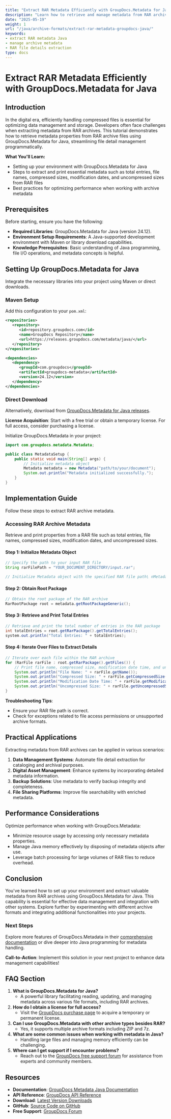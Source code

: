 ```yaml
---
title: "Extract RAR Metadata Efficiently with GroupDocs.Metadata for Java"
description: "Learn how to retrieve and manage metadata from RAR archives using GroupDocs.Metadata for Java. Enhance your data management skills today."
date: "2025-05-19"
weight: 1
url: "/java/archive-formats/extract-rar-metadata-groupdocs-java/"
keywords:
- extract RAR metadata Java
- manage archive metadata
- RAR file details extraction
type: docs
---
```

# Extract RAR Metadata Efficiently with GroupDocs.Metadata for Java

## Introduction
In the digital era, efficiently handling compressed files is essential for optimizing data management and storage. Developers often face challenges when extracting metadata from RAR archives. This tutorial demonstrates how to retrieve metadata properties from RAR archive files using GroupDocs.Metadata for Java, streamlining file detail management programmatically.

**What You'll Learn:**
- Setting up your environment with GroupDocs.Metadata for Java
- Steps to extract and print essential metadata such as total entries, file names, compressed sizes, modification dates, and uncompressed sizes from RAR files
- Best practices for optimizing performance when working with archive metadata

## Prerequisites
Before starting, ensure you have the following:

- **Required Libraries**: GroupDocs.Metadata for Java (version 24.12).
- **Environment Setup Requirements**: A Java-supported development environment with Maven or library download capabilities.
- **Knowledge Prerequisites**: Basic understanding of Java programming, file I/O operations, and metadata concepts is helpful.

## Setting Up GroupDocs.Metadata for Java
Integrate the necessary libraries into your project using Maven or direct downloads.

### Maven Setup
Add this configuration to your `pom.xml`:

```xml
<repositories>
   <repository>
      <id>repository.groupdocs.com</id>
      <name>GroupDocs Repository</name>
      <url>https://releases.groupdocs.com/metadata/java/</url>
   </repository>
</repositories>

<dependencies>
   <dependency>
      <groupId>com.groupdocs</groupId>
      <artifactId>groupdocs-metadata</artifactId>
      <version>24.12</version>
   </dependency>
</dependencies>
```

### Direct Download
Alternatively, download from [GroupDocs.Metadata for Java releases](https://releases.groupdocs.com/metadata/java/).

**License Acquisition**: Start with a free trial or obtain a temporary license. For full access, consider purchasing a license.

Initialize GroupDocs.Metadata in your project:

```java
import com.groupdocs.metadata.Metadata;

public class MetadataSetup {
    public static void main(String[] args) {
        // Initialize metadata object
        Metadata metadata = new Metadata("path/to/your/document");
        System.out.println("Metadata initialized successfully.");
    }
}
```

## Implementation Guide
Follow these steps to extract RAR archive metadata.

### Accessing RAR Archive Metadata
Retrieve and print properties from a RAR file such as total entries, file names, compressed sizes, modification dates, and uncompressed sizes.

#### Step 1: Initialize Metadata Object
```java
// Specify the path to your input RAR file
String rarFilePath = "YOUR_DOCUMENT_DIRECTORY/input.rar";

// Initialize Metadata object with the specified RAR file path\ nMetadata metadata = new Metadata(rarFilePath);
```

#### Step 2: Obtain Root Package
```java
// Obtain the root package of the RAR archive
RarRootPackage root = metadata.getRootPackageGeneric();
```

#### Step 3: Retrieve and Print Total Entries
```java
// Retrieve and print the total number of entries in the RAR package
int totalEntries = root.getRarPackage().getTotalEntries();
system.out.println("Total Entries: " + totalEntries);
```

#### Step 4: Iterate Over Files to Extract Details
```java
// Iterate over each file within the RAR archive
for (RarFile rarFile : root.getRarPackage().getFiles()) {
    // Print file name, compressed size, modification date time, and uncompressed size
    System.out.println("File Name: " + rarFile.getName());
    System.out.println("Compressed Size: " + rarFile.getCompressedSize());
    System.out.println("Modification Date Time: " + rarFile.getModificationDateTime());
    System.out.println("Uncompressed Size: " + rarFile.getUncompressedSize());
}
```

**Troubleshooting Tips**: 
- Ensure your RAR file path is correct.
- Check for exceptions related to file access permissions or unsupported archive formats.

## Practical Applications
Extracting metadata from RAR archives can be applied in various scenarios:

1. **Data Management Systems**: Automate file detail extraction for cataloging and archival purposes.
2. **Digital Asset Management**: Enhance systems by incorporating detailed metadata information.
3. **Backup Solutions**: Use metadata to verify backup integrity and completeness.
4. **File Sharing Platforms**: Improve file searchability with enriched metadata.

## Performance Considerations
Optimize performance when working with GroupDocs.Metadata:
- Minimize resource usage by accessing only necessary metadata properties.
- Manage Java memory effectively by disposing of metadata objects after use.
- Leverage batch processing for large volumes of RAR files to reduce overhead.

## Conclusion
You've learned how to set up your environment and extract valuable metadata from RAR archives using GroupDocs.Metadata for Java. This capability is essential for effective data management and integration with other systems. Explore further by experimenting with different archive formats and integrating additional functionalities into your projects.

### Next Steps
Explore more features of GroupDocs.Metadata in their [comprehensive documentation](https://docs.groupdocs.com/metadata/java/) or dive deeper into Java programming for metadata handling.

**Call-to-Action**: Implement this solution in your next project to enhance data management capabilities!

## FAQ Section
1. **What is GroupDocs.Metadata for Java?**
   - A powerful library facilitating reading, updating, and managing metadata across various file formats, including RAR archives.
2. **How do I obtain a license for full access?**
   - Visit the [GroupDocs purchase page](https://purchase.groupdocs.com/temporary-license/) to acquire a temporary or permanent license.
3. **Can I use GroupDocs.Metadata with other archive types besides RAR?**
   - Yes, it supports multiple archive formats including ZIP and 7z.
4. **What are some common issues when working with metadata in Java?**
   - Handling large files and managing memory efficiently can be challenging.
5. **Where can I get support if I encounter problems?**
   - Reach out to the [GroupDocs free support forum](https://forum.groupdocs.com/c/metadata/) for assistance from experts and community members.

## Resources
- **Documentation**: [GroupDocs Metadata Java Documentation](https://docs.groupdocs.com/metadata/java/)
- **API Reference**: [GroupDocs API Reference](https://reference.groupdocs.com/metadata/java/)
- **Download**: [Latest Version Downloads](https://releases.groupdocs.com/metadata/java/)
- **GitHub**: [Source Code on GitHub](https://github.com/groupdocs-metadata/GroupDocs.Metadata-for-Java)
- **Free Support**: [GroupDocs Forum](https://forum.groupdocs.com/c/metadata/)
